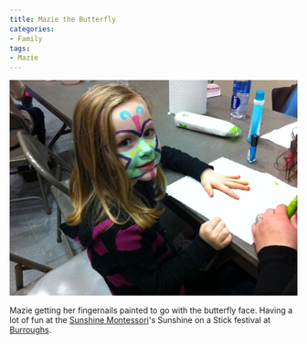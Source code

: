 ```yaml
---
title: Mazie the Butterfly
categories:
- Family
tags:
- Mazie
---
```


![](/assets/posts/2011/photo11.jpg)
  



Mazie getting her fingernails painted to go with the butterfly face. Having a lot of fun at the [Sunshine Montessori](http://www.sunshinemontessori.net/)'s Sunshine on a Stick festival at [Burroughs](http://burroughs.mpls.k12.mn.us/).
